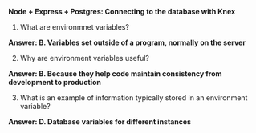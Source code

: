 **Node + Express + Postgres: Connecting to the database with Knex**

1.  What are environmnet variables? 

**Answer: B. Variables set outside of a program, normally on the server**

2.  Why are environment variables useful? 

**Answer: B. Because they help code maintain consistency from development to production**

3. What is an example of information typically stored in an environment variable? 

**Answer: D. Database variables for different instances**
